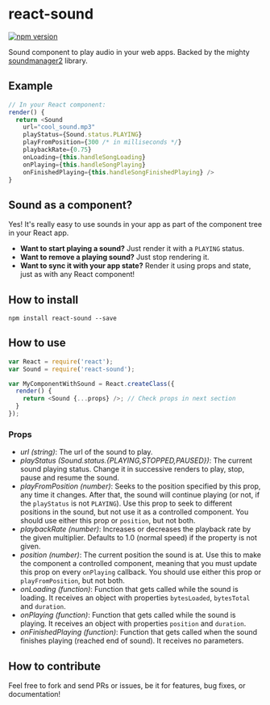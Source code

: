 # react-sound

[![npm version](https://img.shields.io/npm/v/react-sound.svg?style=flat-square)](https://www.npmjs.com/package/react-sound)

Sound component to play audio in your web apps. Backed by the mighty [soundmanager2](https://github.com/scottschiller/SoundManager2) library.

## Example

```js
// In your React component:
render() {
  return <Sound
    url="cool_sound.mp3"
    playStatus={Sound.status.PLAYING}
    playFromPosition={300 /* in milliseconds */}
    playbackRate={0.75}
    onLoading={this.handleSongLoading}
    onPlaying={this.handleSongPlaying}
    onFinishedPlaying={this.handleSongFinishedPlaying} />
}
```

## Sound as a component?

Yes! It's really easy to use sounds in your app as part of the component tree in your React app.

* **Want to start playing a sound?** Just render it with a `PLAYING` status.
* **Want to remove a playing sound?** Just stop rendering it.
* **Want to sync it with your app state?** Render it using props and state, just as with any React component!

## How to install

`npm install react-sound --save`

## How to use

```js
var React = require('react');
var Sound = require('react-sound');

var MyComponentWithSound = React.createClass({
  render() {
    return <Sound {...props} />; // Check props in next section
  }
});
```

### Props

* *url (string)*: The url of the sound to play.
* *playStatus (Sound.status.{PLAYING,STOPPED,PAUSED})*: The current sound playing status. Change it in successive renders to play, stop, pause and resume the sound.
* *playFromPosition (number)*: Seeks to the position specified by this prop, any time it changes. After that, the sound will continue playing (or not, if the `playStatus` is not `PLAYING`). Use this prop to seek to different positions in the sound, but not use it as a controlled component. You should use either this prop or `position`, but not both.
* *playbackRate (number)*: Increases or decreases the playback rate by the given multiplier. Defaults to 1.0 (normal speed) if the property is not given.
* *position (number)*: The current position the sound is at. Use this to make the component a controlled component, meaning that you must update this prop on every `onPlaying` callback. You should use either this prop or `playFromPosition`, but not both.
* *onLoading (function)*: Function that gets called while the sound is loading. It receives an object with properties `bytesLoaded`, `bytesTotal` and `duration`.
* *onPlaying (function)*: Function that gets called while the sound is playing. It receives an object with properties `position` and `duration`.
* *onFinishedPlaying (function)*: Function that gets called when the sound finishes playing (reached end of sound). It receives no parameters.

## How to contribute

Feel free to fork and send PRs or issues, be it for features, bug fixes, or documentation!
